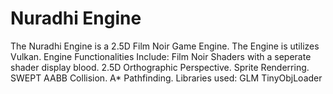 # Nuradhi Engine
The Nuradhi Engine is a 2.5D Film Noir Game Engine.
The Engine is utilizes Vulkan.
Engine Functionalities Include:
  Film Noir Shaders with a seperate shader display blood.
  2.5D Orthographic Perspective.
  Sprite Renderring.
  SWEPT AABB Collision.
  A* Pathfinding.
Libraries used:
 GLM
 TinyObjLoader
